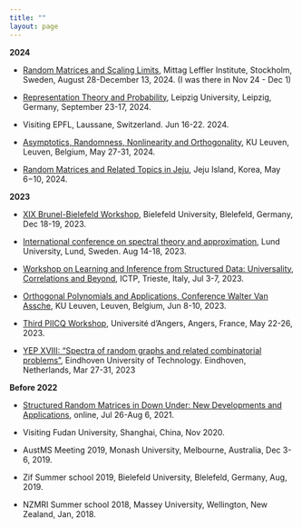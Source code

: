```yaml
---
title: ""
layout: page
---
```


**2024**

- [Random Matrices and Scaling Limits](https://www.mittag-leffler.se/activities/random-matrices-and-scaling-limits-2/), Mittag Leffler Institute, Stockholm, Sweden, August 28-December 13, 2024. (I was there in Nov 24 - Dec 1)

- [Representation Theory and Probability](https://sites.google.com/view/representation-probability/home), Leipzig University, Leipzig, Germany, September 23-17, 2024.

- Visiting EPFL, Laussane, Switzerland. Jun 16-22. 2024.

- [Asymptotics, Randomness, Nonlinearity and Orthogonality](https://gsilva.pages.math.cnrs.fr/arno2024/), KU Leuven, Leuven, Belgium, May 27-31, 2024.

- [Random Matrices and Related Topics in Jeju](http://newton.kias.re.kr/~namgyu/index.html/Jeju24/), Jeju Island, Korea, May 6−10, 2024.

**2023**

- [XIX Brunel-Bielefeld Workshop](https://indico.physik.uni-bielefeld.de/event/71/), Bielefeld University, Blelefeld, Germany, Dec 18-19, 2023.

- [International conference on spectral theory and approximation](https://icsta.se/#venue), Lund University, Lund, Sweden. Aug 14-18, 2023.

- [Workshop on Learning and Inference from Structured Data: Universality, Correlations and Beyond](https://indico.ictp.it/event/10184/), ICTP, Trieste, Italy, Jul 3-7, 2023.

- [Orthogonal Polynomials and Applications, Conference Walter Van Assche](https://wis.kuleuven.be/events/archive/conference-prof-walter-van-assche), KU Leuven, Leuven, Belgium, Jun 8-10, 2023.

- [Third PIICQ Workshop](https://piicq.pages.math.cnrs.fr/PIICQW3/), Université d’Angers, Angers, France, May 22-26, 2023.

- [YEP XVIII: “Spectra of random graphs and related combinatorial problems”](https://www.eurandom.tue.nl/event/yep-xviii-spectra-of-random-graphs-and-related-combinatorial-problems-2/?fbclid=IwAR1RN1BJ3FBhwC7z25Zx_gcUr0_3D5Xq1pTehKPD5yP1WWYwOtdxbKcu0dU), Eindhoven University of Technology. Eindhoven, Netherlands, Mar 27-31, 2023

**Before 2022**

- [Structured Random Matrices in Down Under: New Developments and Applications](https://www.matrix-inst.org.au/events/structured-random-matrices-in-down-under-new-developments-and-applications/), online, Jul 26-Aug 6, 2021.

- Visiting Fudan University, Shanghai, China, Nov 2020.

- AustMS Meeting 2019, Monash University, Melbourne, Australia, Dec 3-6, 2019.

- Zif Summer school 2019, Bielefeld University, Blelefeld, Germany, Aug, 2019.

- NZMRI Summer school 2018, Massey University, Wellington, New Zealand, Jan, 2018.
